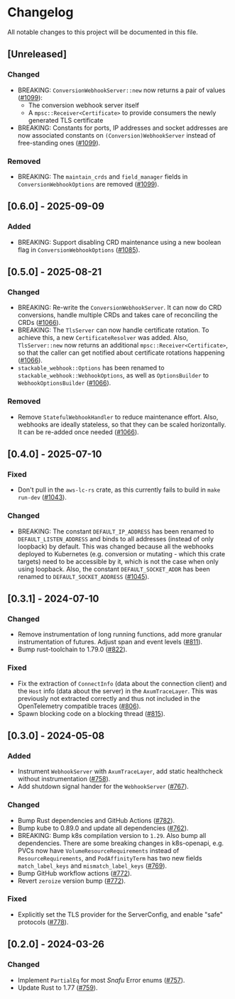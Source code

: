 # Changelog

All notable changes to this project will be documented in this file.

## [Unreleased]

### Changed

- BREAKING: `ConversionWebhookServer::new` now returns a pair of values ([#1099]):
  - The conversion webhook server itself
  - A `mpsc::Receiver<Certificate>` to provide consumers the newly generated TLS certificate
- BREAKING: Constants for ports, IP addresses and socket addresses are now associated constants on
  `(Conversion)WebhookServer` instead of free-standing ones ([#1099]).

### Removed

- BREAKING: The `maintain_crds` and `field_manager` fields in `ConversionWebhookOptions`
  are removed ([#1099]).

[#1099]: https://github.com/stackabletech/operator-rs/pull/1099

## [0.6.0] - 2025-09-09

### Added

- BREAKING: Support disabling CRD maintenance using a new boolean flag in `ConversionWebhookOptions` ([#1085]).

[#1085]: https://github.com/stackabletech/operator-rs/pull/1085

## [0.5.0] - 2025-08-21

### Changed

- BREAKING: Re-write the `ConversionWebhookServer`.
  It can now do CRD conversions, handle multiple CRDs and takes care of reconciling the CRDs ([#1066]).
- BREAKING: The `TlsServer` can now handle certificate rotation.
  To achieve this, a new `CertificateResolver` was added.
  Also, `TlsServer::new` now returns an additional `mpsc::Receiver<Certificate>`, so that the caller
  can get notified about certificate rotations happening ([#1066]).
- `stackable_webhook::Options` has been renamed to `stackable_webhook::WebhookOptions`, as well as
  `OptionsBuilder` to `WebhookOptionsBuilder` ([#1066]).

### Removed

- Remove `StatefulWebhookHandler` to reduce maintenance effort.
  Also, webhooks are ideally stateless, so that they can be scaled horizontally.
  It can be re-added once needed ([#1066]).

[#1066]: https://github.com/stackabletech/operator-rs/pull/1066

## [0.4.0] - 2025-07-10

### Fixed

- Don't pull in the `aws-lc-rs` crate, as this currently fails to build in `make run-dev` ([#1043]).

### Changed

- BREAKING: The constant `DEFAULT_IP_ADDRESS` has been renamed to `DEFAULT_LISTEN_ADDRESS` and binds to all
  addresses (instead of only loopback) by default. This was changed because all the webhooks
  deployed to Kubernetes (e.g. conversion or mutating - which this crate targets) need to be
  accessible by it, which is not the case when only using loopback.
  Also, the constant `DEFAULT_SOCKET_ADDR` has been renamed to `DEFAULT_SOCKET_ADDRESS` ([#1045]).

[#1043]: https://github.com/stackabletech/operator-rs/pull/1043
[#1045]: https://github.com/stackabletech/operator-rs/pull/1045

## [0.3.1] - 2024-07-10

### Changed

- Remove instrumentation of long running functions, add more granular instrumentation of futures. Adjust span and event levels ([#811]).
- Bump rust-toolchain to 1.79.0 ([#822]).

### Fixed

- Fix the extraction of `ConnectInfo` (data about the connection client) and
  the `Host` info (data about the server) in the `AxumTraceLayer`. This was
  previously not extracted correctly and thus not included in the OpenTelemetry
  compatible traces ([#806]).
- Spawn blocking code on a blocking thread ([#815]).

[#806]: https://github.com/stackabletech/operator-rs/pull/806
[#811]: https://github.com/stackabletech/operator-rs/pull/811
[#815]: https://github.com/stackabletech/operator-rs/pull/815
[#822]: https://github.com/stackabletech/operator-rs/pull/822

## [0.3.0] - 2024-05-08

### Added

- Instrument `WebhookServer` with `AxumTraceLayer`, add static healthcheck without instrumentation ([#758]).
- Add shutdown signal hander for the `WebhookServer` ([#767]).

### Changed

- Bump Rust dependencies and GitHub Actions ([#782]).
- Bump kube to 0.89.0 and update all dependencies ([#762]).
- BREAKING: Bump k8s compilation version to `1.29`. Also bump all dependencies.
  There are some breaking changes in k8s-openapi, e.g. PVCs now have `VolumeResourceRequirements` instead of `ResourceRequirements`,
  and `PodAffinityTerm` has two new fields `match_label_keys` and `mismatch_label_keys` ([#769]).
- Bump GitHub workflow actions ([#772]).
- Revert `zeroize` version bump ([#772]).

### Fixed

- Explicitly set the TLS provider for the ServerConfig, and enable "safe" protocols ([#778]).

[#758]: https://github.com/stackabletech/operator-rs/pull/758
[#762]: https://github.com/stackabletech/operator-rs/pull/762
[#767]: https://github.com/stackabletech/operator-rs/pull/767
[#769]: https://github.com/stackabletech/operator-rs/pull/769
[#772]: https://github.com/stackabletech/operator-rs/pull/772
[#778]: https://github.com/stackabletech/operator-rs/pull/778
[#782]: https://github.com/stackabletech/operator-rs/pull/782

## [0.2.0] - 2024-03-26

### Changed

- Implement `PartialEq` for most _Snafu_ Error enums ([#757]).
- Update Rust to 1.77 ([#759]).

[#757]: https://github.com/stackabletech/operator-rs/pull/757
[#759]: https://github.com/stackabletech/operator-rs/pull/759

